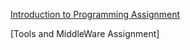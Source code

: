 [Introduction to Programming Assignment](https://github.com/adamjoyce/octet/tree/working/octet/src/examples/example_invaderers)

[Tools and MiddleWare Assignment]
